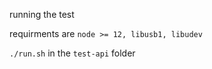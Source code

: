 running the test

requirments are `node >= 12, libusb1, libudev`

`./run.sh` in the `test-api` folder